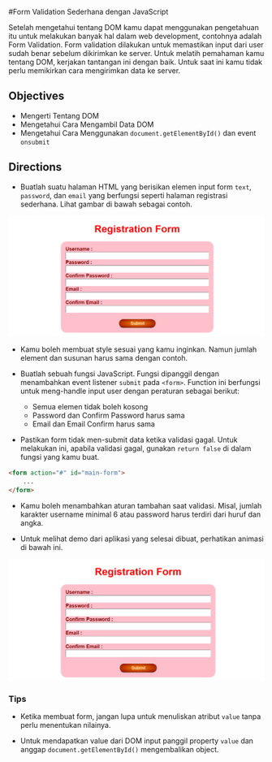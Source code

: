 #Form Validation Sederhana dengan JavaScript

Setelah mengetahui tentang DOM kamu dapat menggunakan pengetahuan itu untuk melakukan banyak hal dalam web development, contohnya adalah Form Validation. Form validation dilakukan untuk memastikan input dari user sudah benar sebelum dikirimkan ke server. Untuk melatih pemahaman kamu tentang DOM, kerjakan tantangan ini dengan baik. Untuk saat ini kamu tidak perlu memikirkan cara mengirimkan data ke server.

## Objectives

- Mengerti Tentang DOM
- Mengetahui Cara Mengambil Data DOM
- Mengetahui Cara Menggunakan `document.getElementById()` dan event `onsubmit`

## Directions

- Buatlah suatu halaman HTML yang berisikan elemen input form `text`, `password`, dan `email` yang berfungsi seperti halaman registrasi sederhana. Lihat gambar di bawah sebagai contoh.

![Contoh Halaman](assets/anchor-vanilla-js-guide.png)

- Kamu boleh membuat style sesuai yang kamu inginkan. Namun jumlah element dan susunan harus sama dengan contoh.

- Buatlah sebuah fungsi JavaScript. Fungsi dipanggil dengan menambahkan event listener `submit` pada `<form>`. Function ini berfungsi untuk meng-handle input user dengan peraturan sebagai berikut:
    - Semua elemen tidak boleh kosong
    - Password dan Confirm Password harus sama
    - Email dan Email Confirm harus sama

- Pastikan form tidak men-submit data ketika validasi gagal. Untuk melakukan ini, apabila validasi gagal, gunakan `return false` di dalam fungsi yang kamu buat.

```HTML
<form action="#" id="main-form">
    ...
</form>
```

- Kamu boleh menambahkan aturan tambahan saat validasi. Misal, jumlah karakter username minimal 6 atau password harus terdiri dari huruf dan angka.

- Untuk melihat demo dari aplikasi yang selesai dibuat, perhatikan animasi di bawah ini.

![challenge-vanilla-demo.gif](assets/challenge-vanilla-demo.gif)

### Tips

- Ketika membuat form, jangan lupa untuk menuliskan atribut `value` tanpa perlu menentukan nilainya.

- Untuk mendapatkan value dari DOM input panggil property `value` dan anggap `document.getElementById()` mengembalikan object.
